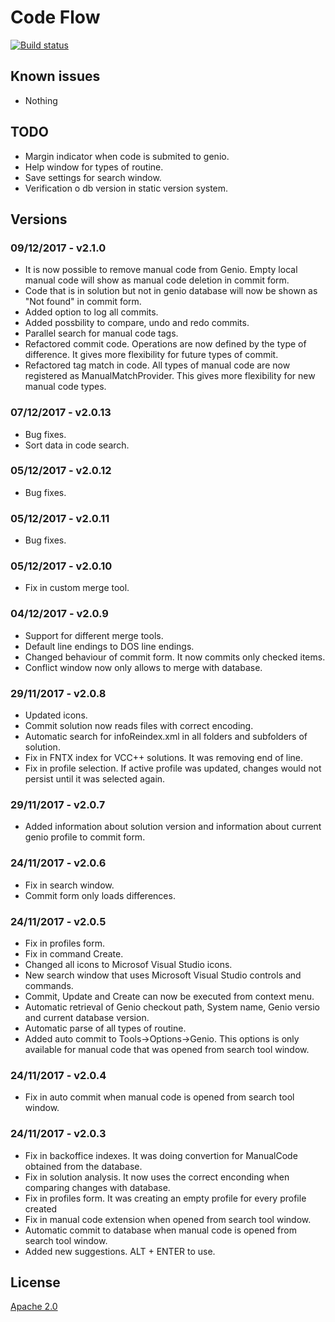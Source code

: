 # Code Flow
[![Build status](https://ci.appveyor.com/api/projects/status/euofrovmpm2v7ecd?svg=true)](https://ci.appveyor.com/project/tparreira93/codeflow)

## Known issues

*   Nothing

## TODO

*   Margin indicator when code is submited to genio.
*   Help window for types of routine.
*   Save settings for search window.
*   Verification o db version in static version system.

## Versions

### 09/12/2017 - v2.1.0

*   It is now possible to remove manual code from Genio. Empty local manual code will show as manual code deletion in commit form.
*   Code that is in solution but not in genio database will now be shown as "Not found" in commit form.
*   Added option to log all commits.
*   Added possbility to compare, undo and redo commits.
*   Parallel search for manual code tags.
*   Refactored commit code. Operations are now defined by the type of difference. It gives more flexibility for future types of commit.
*   Refactored tag match in code. All types of manual code are now registered as ManualMatchProvider. This gives more flexibility for new manual code types.

### 07/12/2017 - v2.0.13

*   Bug fixes.
*   Sort data in code search.

### 05/12/2017 - v2.0.12

*   Bug fixes.

### 05/12/2017 - v2.0.11

*   Bug fixes.

### 05/12/2017 - v2.0.10

*   Fix in custom merge tool.

### 04/12/2017 - v2.0.9

*   Support for different merge tools.
*   Default line endings to DOS line endings.
*   Changed behaviour of commit form. It now commits only checked items.
*   Conflict window now only allows to merge with database.

### 29/11/2017 - v2.0.8

*   Updated icons.
*   Commit solution now reads files with correct encoding.
*   Automatic search for infoReindex.xml in all folders and subfolders of solution.
*   Fix in FNTX index for VCC++ solutions. It was removing end of line.
*   Fix in profile selection. If active profile was updated, changes would not persist until it was selected again.

### 29/11/2017 - v2.0.7

*   Added information about solution version and information about current genio profile to commit form.

### 24/11/2017 - v2.0.6

*   Fix in search window.
*   Commit form only loads differences.

### 24/11/2017 - v2.0.5

*   Fix in profiles form.
*   Fix in command Create.
*   Changed all icons to Microsof Visual Studio icons.
*   New search window that uses Microsoft Visual Studio controls and commands.
*   Commit, Update and Create can now be executed from context menu.
*   Automatic retrieval of Genio checkout path, System name, Genio versio and current database version.
*   Automatic parse of all types of routine.
*   Added auto commit to Tools->Options->Genio. This options is only available for manual code that was opened from search tool window.

### 24/11/2017 - v2.0.4

*   Fix in auto commit when manual code is opened from search tool window.

### 24/11/2017 - v2.0.3

*   Fix in backoffice indexes. It was doing convertion for ManualCode obtained from the database.
*   Fix in solution analysis. It now uses the correct enconding when comparing changes with database.
*   Fix in profiles form. It was creating an empty profile for every profile created
*   Fix in manual code extension when opened from search tool window.
*   Automatic commit to database when manual code is opened from search tool window.
*   Added new suggestions. ALT + ENTER to use.

## License
[Apache 2.0](LICENSE)
